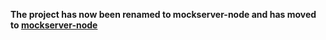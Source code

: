 **The project has now been renamed to mockserver-node and has moved to [mockserver-node](https://www.npmjs.com/package/mockserver-node)**
